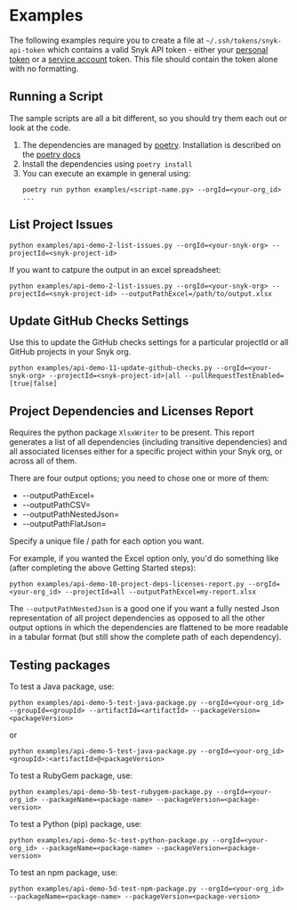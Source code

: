 # Examples


The following examples require you to create a file at `~/.ssh/tokens/snyk-api-token` which contains a valid Snyk API token - either your [personal token](https://app.snyk.io/account) or a [service account](https://snyk.io/docs/service-accounts/) token. This file should contain the token alone with no formatting.

## Running a Script
The sample scripts are all a bit different, so you should try them each out or look at the code. 

1. The dependencies are managed by [poetry](https://poetry.eustace.io/). Installation is described on the [poetry docs](https://poetry.eustace.io/docs/#introduction)
1. Install the dependencies using `poetry install`
1. You can execute an example in general using:
    ```
    poetry run python examples/<script-name.py> --orgId=<your-org_id> ...
    ```

## List Project Issues
```
python examples/api-demo-2-list-issues.py --orgId=<your-snyk-org> --projectId=<snyk-project-id>
```
If you want to catpure the output in an excel spreadsheet:
```
python examples/api-demo-2-list-issues.py --orgId=<your-snyk-org> --projectId=<snyk-project-id> --outputPathExcel=/path/to/output.xlsx
```

## Update GitHub Checks Settings
Use this to update the GitHub checks settings for a particular projectId or all GitHub projects in your Snyk org. 
```
python examples/api-demo-11-update-github-checks.py --orgId=<your-snyk-org> --projectId=<snyk-project-id>|all --pullRequestTestEnabled=[true|false]
```

## Project Dependencies and Licenses Report

Requires the python package `XlsxWriter` to be present.
This report generates a list of all dependencies (including transitive dependencies) and all associated licenses either for a specific project within your Snyk org, or across all of them.

There are four output options; you need to chose one or more of them:
* --outputPathExcel=<desired-output-file-path>
* --outputPathCSV=<desired-output-file-path>
* --outputPathNestedJson=<desired-output-file-path>
* --outputPathFlatJson=<desired-output-file-path>

Specify a unique file / path for each option you want.

For example, if you wanted the Excel option only, you'd do something like (after completing the above Getting Started steps):
```
python examples/api-demo-10-project-deps-licenses-report.py --orgId=<your-org_id> --projectId=all --outputPathExcel=my-report.xlsx
```

The `--outputPathNestedJson` is a good one if you want a fully nested Json representation of all project dependencies as opposed to all the other output options in which the dependencies are flattened to be more readable in a tabular format (but still show the complete path of each dependency).

## Testing packages

To test a Java package, use:
```
python examples/api-demo-5-test-java-package.py --orgId=<your-org_id> --groupId=<groupId> --artifactId=<artifactId> --packageVersion=<packageVersion>
```
or
```
python examples/api-demo-5-test-java-package.py --orgId=<your-org_id> <groupId>:<artifactId>@<packageVersion>
```

To test a RubyGem package, use:
```
python examples/api-demo-5b-test-rubygem-package.py --orgId=<your-org_id> --packageName=<package-name> --packageVersion=<package-version>
```

To test a Python (pip) package, use:
```
python examples/api-demo-5c-test-python-package.py --orgId=<your-org_id> --packageName=<package-name> --packageVersion=<package-version>
```

To test an npm package, use:
```
python examples/api-demo-5d-test-npm-package.py --orgId=<your-org_id> --packageName=<package-name> --packageVersion=<package-version>
```
